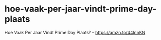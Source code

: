 # hoe-vaak-per-jaar-vindt-prime-day-plaats
Hoe Vaak Per Jaar Vindt Prime Day Plaats? – https://amzn.to/44lnnKN
